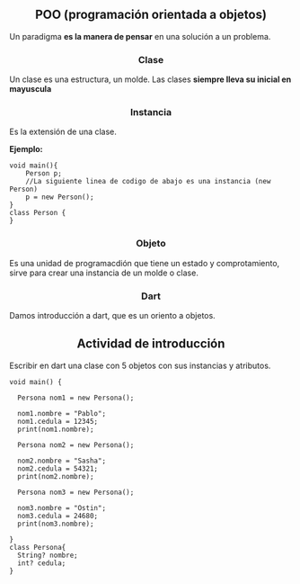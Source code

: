 <h2 align=center>POO (programación orientada a objetos)</h2>

Un paradigma **es la manera de pensar** en una solución a un problema. 

<h3 align=center>Clase</h3>

Un clase es una estructura, un molde. Las clases **siempre lleva su inicial en mayuscula**

<h3 align=center>Instancia</h3>

Es la extensión de una clase.

**Ejemplo:**

```
void main(){
    Person p;
    //La siguiente linea de codigo de abajo es una instancia (new Person)
    p = new Person();
}
class Person {
}
```

<h3 align=center>Objeto</h3>

Es una unidad de programacdión que tiene un estado y comprotamiento, sirve para crear una instancia de un molde o clase.

<h3 align=center>Dart</h3>

Damos introducción a dart, que es un oriento a objetos.

<h2 align=center>Actividad de introducción</h2>

Escribir en dart una clase con 5 objetos con sus instancias y atributos.


```
void main() {
  
  Persona nom1 = new Persona();
  
  nom1.nombre = "Pablo";
  nom1.cedula = 12345;
  print(nom1.nombre);
  
  Persona nom2 = new Persona();
  
  nom2.nombre = "Sasha";
  nom2.cedula = 54321;
  print(nom2.nombre);
  
  Persona nom3 = new Persona();
  
  nom3.nombre = "Ostin";
  nom3.cedula = 24680;
  print(nom3.nombre);
  
}
class Persona{
  String? nombre;
  int? cedula;
}
```